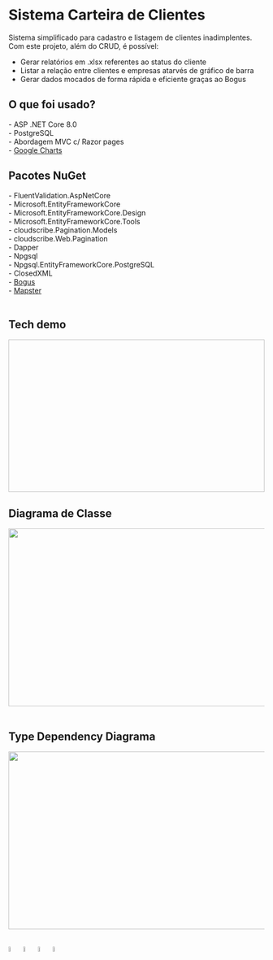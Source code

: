 # Sistema Carteira de Clientes

<span>Sistema simplificado para cadastro e listagem de clientes inadimplentes.</span>
<span>Com este projeto, além do CRUD, é possível: </span>
<ul>
  <li>Gerar relatórios em .xlsx referentes ao status do cliente</li>
  <li>Listar a relação entre clientes e empresas atarvés de gráfico de barra</li>
  <li>Gerar dados mocados de forma rápida e eficiente graças ao Bogus</li>
</ul>  

<h2> O que foi usado? </h2>
- ASP .NET Core 8.0 <br/>
- PostgreSQL <br/>
- Abordagem MVC c/ Razor pages <br/>
- <a href="https://developers.google.com/chart">Google Charts</a> <br/>

<h2> Pacotes NuGet </h2>
- FluentValidation.AspNetCore <br/>
- Microsoft.EntityFrameworkCore <br/>
- Microsoft.EntityFrameworkCore.Design <br/>
- Microsoft.EntityFrameworkCore.Tools <br/>
- cloudscribe.Pagination.Models <br/>
- cloudscribe.Web.Pagination <br/>
- Dapper<br/>
- Npgsql <br/>
- Npgsql.EntityFrameworkCore.PostgreSQL <br/>
- ClosedXML <br/>
-  <a href="https://github.com/bchavez/Bogus">Bogus</a> <br/>
-  <a href="https://github.com/MapsterMapper/Mapster">Mapster</a> <br/><br/>

<h2>Tech demo</h2>

[<img width="600" height="300"/>](https://github.com/JGMelon22/CarteiraClientes/assets/73988556/7ece2e20-d188-41db-b9b4-e4b18010e8ff)

<h2>Diagrama de Classe</h2>
<img src="https://github.com/JGMelon22/CarteiraClientes/assets/73988556/f6f896b0-23ab-46b9-95be-0e53b542b1f0" width="600" height="350"/> <span>
&nbsp;</span>

<h2>Type Dependency Diagrama</h2>
<img src="https://github.com/JGMelon22/CarteiraClientes/assets/73988556/3baea96d-9bf3-4d10-99f5-3cf68142f4f8" width="600" height="350"/> <span>
&nbsp;</span>

<div style="display: inline_block" class="flex-container"><br>
        <img align="center" alt="CSharp" height="5%" width="5%" <img
                src="https://cdn.jsdelivr.net/gh/devicons/devicon/icons/csharp/csharp-original.svg" />
        <img align="center" alt="DotNet" height="5%" width="5%" <img
                src="https://cdn.jsdelivr.net/gh/devicons/devicon/icons/dotnetcore/dotnetcore-original.svg" />
        <img align="center" alt="PostgreSQL" height="5%" width="5%" <img
                src="https://cdn.jsdelivr.net/gh/devicons/devicon/icons/postgresql/postgresql-original.svg" />
	<img align="center" alt="Linux" height="5%" width="5%" <img
                src="https://cdn.jsdelivr.net/gh/devicons/devicon/icons/linux/linux-original.svg" />
</div>